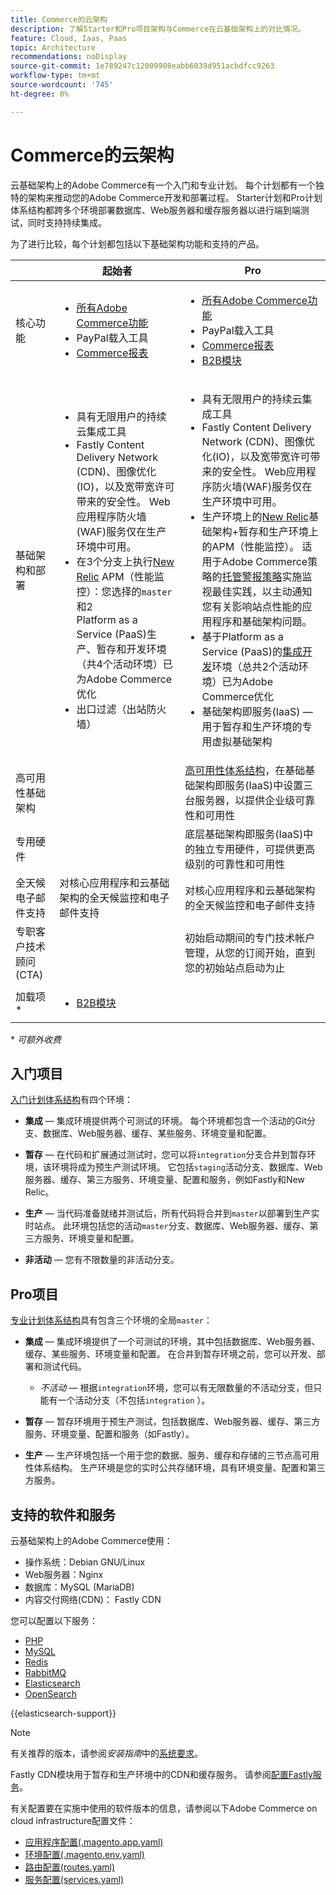 ```yaml
---
title: Commerce的云架构
description: 了解Starter和Pro项目架构与Commerce在云基础架构上的对比情况。
feature: Cloud, Iaas, Paas
topic: Architecture
recommendations: noDisplay
source-git-commit: 1e789247c12009908eabb6039d951acbdfcc9263
workflow-type: tm+mt
source-wordcount: '745'
ht-degree: 0%

---
```


# Commerce的云架构

云基础架构上的Adobe Commerce有一个入门和专业计划。 每个计划都有一个独特的架构来推动您的Adobe Commerce开发和部署过程。 Starter计划和Pro计划体系结构都跨多个环境部署数据库、Web服务器和缓存服务器以进行端到端测试，同时支持持续集成。

为了进行比较，每个计划都包括以下基础架构功能和支持的产品。

|          | 起始者 | Pro |
| -------- | --------------------| ------------------ |
| 核心功能 | <ul><li>[所有Adobe Commerce功能](https://experienceleague.adobe.com/docs/commerce-operations/release/features.html?lang=zh-Hans)</li><li>PayPal载入工具</li><li>[Commerce报表](https://business.adobe.com/products/magento/business-intelligence.html?_ga=2.85288604.442698376.1665067470-1322106587.1655147209)</li></ul> | <ul><li>[所有Adobe Commerce功能](https://experienceleague.adobe.com/docs/commerce-operations/release/features.html?lang=zh-Hans)</li><li>PayPal载入工具</li><li>[Commerce报表](https://business.adobe.com/products/magento/business-intelligence.html?_ga=2.85288604.442698376.1665067470-1322106587.1655147209)</li><li>[B2B模块](https://business.adobe.com/products/magento/b2b-ecommerce.html?_ga=2.105948422.442698376.1665067470-1322106587.1655147209)</li></ul> |
| 基础架构和部署 | <ul><li>具有无限用户的持续云集成工具</li><li>Fastly Content Delivery Network (CDN)、图像优化(IO)，以及宽带宽许可带来的安全性。 Web应用程序防火墙(WAF)服务仅在生产环境中可用。</li><li>在3个分支上执行[New Relic](../monitor/new-relic-service.md) APM（性能监控）：您选择的`master`和2<br>Platform as a Service (PaaS)生产、暂存和开发环境（共4个活动环境）已为Adobe Commerce优化</li><li>出口过滤（出站防火墙）</li></ul> | <ul><li>具有无限用户的持续云集成工具</li><li>Fastly Content Delivery Network (CDN)、图像优化(IO)，以及宽带宽许可带来的安全性。 Web应用程序防火墙(WAF)服务仅在生产环境中可用。</li><li>生产环境上的[New Relic](../monitor/new-relic-service.md)基础架构+暂存和生产环境上的APM（性能监控）。 适用于Adobe Commerce策略的[托管警报策略](../monitor/investigate-performance.md#monitor-performance-with-managed-alerts)实施监视最佳实践，以主动通知您有关影响站点性能的应用程序和基础架构问题。</li><li>基于Platform as a Service (PaaS)的[集成开发](pro-architecture.md#integration-environment)环境（总共2个活动环境）已为Adobe Commerce优化</li><li>基础架构即服务(IaaS) — 用于暂存和生产环境的专用虚拟基础架构</li></ul> |
| 高可用性基础架构 | | [高可用性体系结构](pro-architecture.md#redundant-hardware)，在基础基础架构即服务(IaaS)中设置三台服务器，以提供企业级可靠性和可用性 |
| 专用硬件 | | 底层基础架构即服务(IaaS)中的独立专用硬件，可提供更高级别的可靠性和可用性 |
| 全天候电子邮件支持 | 对核心应用程序和云基础架构的全天候监控和电子邮件支持 | 对核心应用程序和云基础架构的全天候监控和电子邮件支持 |
| 专职客户技术顾问(CTA) | | 初始启动期间的专门技术帐户管理，从您的订阅开始，直到您的初始站点启动为止 |
| 加载项\* | <ul><li>[B2B模块](https://business.adobe.com/products/magento/b2b-ecommerce.html)</li></ul> |

\* _可额外收费_

## 入门项目

[入门计划体系结构](starter-architecture.md)有四个环境：

- **集成** — 集成环境提供两个可测试的环境。 每个环境都包含一个活动的Git分支、数据库、Web服务器、缓存、某些服务、环境变量和配置。

- **暂存** — 在代码和扩展通过测试时，您可以将`integration`分支合并到暂存环境，该环境将成为预生产测试环境。 它包括`staging`活动分支、数据库、Web服务器、缓存、第三方服务、环境变量、配置和服务，例如Fastly和New Relic。

- **生产** — 当代码准备就绪并测试后，所有代码将合并到`master`以部署到生产实时站点。 此环境包括您的活动`master`分支、数据库、Web服务器、缓存、第三方服务、环境变量和配置。

- **非活动** — 您有不限数量的非活动分支。

## Pro项目

[专业计划体系结构](pro-architecture.md)具有包含三个环境的全局`master`：

- **集成** — 集成环境提供了一个可测试的环境，其中包括数据库、Web服务器、缓存、某些服务、环境变量和配置。 在合并到暂存环境之前，您可以开发、部署和测试代码。

   - _不活动_ — 根据`integration`环境，您可以有无限数量的不活动分支，但只能有一个活动分支（不包括`integration` ）。

- **暂存** — 暂存环境用于预生产测试，包括数据库、Web服务器、缓存、第三方服务、环境变量、配置和服务（如Fastly）。

- **生产** — 生产环境包括一个用于您的数据、服务、缓存和存储的三节点高可用性体系结构。 生产环境是您的实时公共存储环境，具有环境变量、配置和第三方服务。

## 支持的软件和服务

云基础架构上的Adobe Commerce使用：

- 操作系统：Debian GNU/Linux
- Web服务器：Nginx
- 数据库：MySQL (MariaDB)
- 内容交付网络(CDN)： Fastly CDN

您可以配置以下服务：

- [PHP](../application/php-settings.md)
- [MySQL](../services/mysql.md)
- [Redis](../services/redis.md)
- [RabbitMQ](../services/rabbitmq.md)
- [Elasticsearch](../services/elasticsearch.md)
- [OpenSearch](../services/opensearch.md)

{{elasticsearch-support}}

>[!NOTE]
>
>有关推荐的版本，请参阅&#x200B;_安装指南_&#x200B;中的[系统要求](https://experienceleague.adobe.com/docs/commerce-operations/installation-guide/system-requirements.html?lang=zh-Hans)。

Fastly CDN模块用于暂存和生产环境中的CDN和缓存服务。 请参阅[配置Fastly服务](../cdn/fastly.md)。

有关配置要在实施中使用的软件版本的信息，请参阅以下Adobe Commerce on cloud infrastructure配置文件：

- [应用程序配置(.magento.app.yaml)](../application/configure-app-yaml.md)
- [环境配置(.magento.env.yaml)](../environment/configure-env-yaml.md)
- [路由配置(routes.yaml)](../routes/routes-yaml.md)
- [服务配置(services.yaml)](../services/services-yaml.md)
